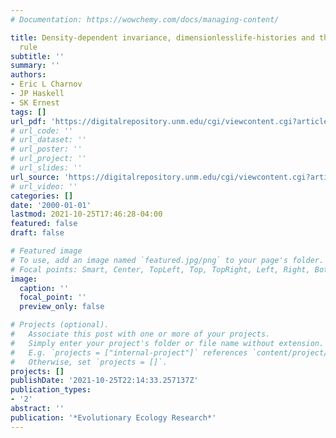 ```yaml
---
# Documentation: https://wowchemy.com/docs/managing-content/

title: Density-dependent invariance, dimensionlesslife-histories and the energy-equivalence
  rule
subtitle: ''
summary: ''
authors:
- Eric L Charnov
- JP Haskell
- SK Ernest
tags: []
url_pdf: 'https://digitalrepository.unm.edu/cgi/viewcontent.cgi?article=1050&context=biol_fsp'
# url_code: ''
# url_dataset: ''
# url_poster: ''
# url_project: ''
# url_slides: ''
url_source: 'https://digitalrepository.unm.edu/cgi/viewcontent.cgi?article=1050&context=biol_fsp'
# url_video: ''
categories: []
date: '2000-01-01'
lastmod: 2021-10-25T17:46:28-04:00
featured: false
draft: false

# Featured image
# To use, add an image named `featured.jpg/png` to your page's folder.
# Focal points: Smart, Center, TopLeft, Top, TopRight, Left, Right, BottomLeft, Bottom, BottomRight.
image:
  caption: ''
  focal_point: ''
  preview_only: false

# Projects (optional).
#   Associate this post with one or more of your projects.
#   Simply enter your project's folder or file name without extension.
#   E.g. `projects = ["internal-project"]` references `content/project/deep-learning/index.md`.
#   Otherwise, set `projects = []`.
projects: []
publishDate: '2021-10-25T22:14:33.257137Z'
publication_types:
- '2'
abstract: ''
publication: '*Evolutionary Ecology Research*'
---
```

